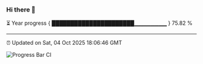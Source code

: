 ### Hi there 👋

⏳ Year progress { ██████████████████████▁▁▁▁▁▁▁▁ } 75.82 %

---

⏰ Updated on Sat, 04 Oct 2025 18:06:46 GMT

![Progress Bar CI](https://github.com/liununu/liununu/workflows/Progress%20Bar%20CI/badge.svg)
